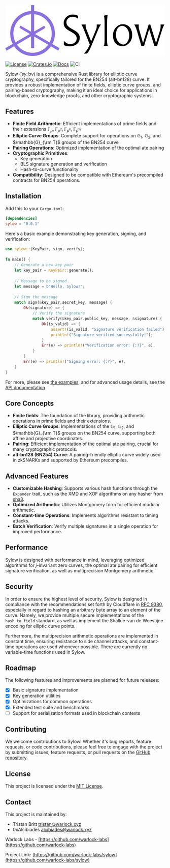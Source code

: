 ![Logo](./sylow.png)

[![License](https://img.shields.io/crates/l/sylow)](https://choosealicense.com/licenses/mit/)
[![Crates.io](https://img.shields.io/crates/v/sylow)](https://crates.io/crates/sylow)
[![Docs](https://img.shields.io/crates/v/sylow?color=blue&label=docs)](https://docs.rs/sylow/)
![CI](https://github.com/warlock-labs/sylow/actions/workflows/CI.yml/badge.svg)

<!-- Generally seems to be pronounced SEE-low at least in American English, and perhaps note that it's being named after Ludwig. -->
Sylow (*ˈsyːlɔv*) is a comprehensive Rust library for elliptic curve cryptography, specifically tailored for the BN254 
(alt-bn128) curve. It provides a robust implementation of finite fields, elliptic curve groups, and pairing-based 
cryptography, making it an ideal choice for applications in blockchain, zero-knowledge proofs, and other cryptographic 
systems.

## Features

- **Finite Field Arithmetic**: Efficient implementations of prime fields and their extensions $\mathbb{F}_{p},
  \mathbb{F}_{p^2}, \mathbb{F}_{p^6}, \mathbb{F}_{p^{12}}$
- **Elliptic Curve Groups**: Complete support for operations on $\mathbb{G}_1$, $\mathbb{G}_2$, and
  $\mathbb{G}_{\rm T}$ groups of the BN254 curve
- **Pairing Operations**: Optimized implementation of the optimal ate pairing
- **Cryptographic Primitives**:
  - Key generation
  - BLS signature generation and verification
  - Hash-to-curve functionality
- **Compatibility**: Designed to be compatible with Ethereum's precompiled contracts for BN254 operations.

## Installation

Add this to your `Cargo.toml`:

```toml
[dependencies]
sylow = "0.0.1"
```

Here's a basic example demonstrating key generation, signing, and verification:

```rust
use sylow::{KeyPair, sign, verify};

fn main() {
    // Generate a new key pair
    let key_pair = KeyPair::generate();

    // Message to be signed
    let message = b"Hello, Sylow!";

    // Sign the message
    match sign(&key_pair.secret_key, message) {
        Ok(signature) => {
            // Verify the signature
            match verify(&key_pair.public_key, message, &signature) {
                Ok(is_valid) => {
                    assert!(is_valid, "Signature verification failed");
                    println!("Signature verified successfully!");
                }
                Err(e) => println!("Verification error: {:?}", e),
            }
        }
        Err(e) => println!("Signing error: {:?}", e),
    }
}
```

For more, please see [the examples](https://github.com/warlock-labs/sylow/tree/main/examples), and for 
advanced usage details, see the [API documentation](https://docs.rs/sylow).

## Core Concepts

- **Finite fields**: The foundation of the library, providing arithmetic operations in prime fields and their extensions.
- **Elliptic Curve Groups**: Implementations of the $\mathbb{G}_1$, $\mathbb{G}_2$, and $\mathbb{G}_{\rm T}$ groups on
  the BN254 curve, supporting both affine and projective coordinates.
- **Pairing**: Efficient implementation of the optimal ate pairing, crucial for many cryptographic protocols.
- **alt-bn128 (BN254) Curve**: A pairing-friendly elliptic curve widely used in zkSNARKs and supported by Ethereum precompiles.

## Advanced Features

- **Customizable Hashing**: Supports various hash functions through the `Expander` trait, such as the XMD and XOF
  algorithms on any hasher from [sha3](https://github.com/RustCrypto/hashes/tree/master/sha3).
- **Optimized Arithmetic**: Utilizes Montgomery form for efficient modular arithmetic.
- **Constant-time Operations**: Implements algorithms resistant to timing attacks.
- **Batch Verification**: Verify multiple signatures in a single operation for improved performance.

## Performance

Sylow is designed with performance in mind, leveraging optimized algorithms for $j$-invariant zero curves, the 
optimal ate pairing for efficient signature verification, as well as multiprecision Montgomery arithmetic.

## Security

In order to ensure the highest level of security, Sylow is designed in compliance with the recommendations set forth 
by Cloudflare in [RFC 9380](https://datatracker.ietf.org/doc/html/rfc9380), especially in regard to hashing an
arbitrary byte array to an element of the curve. Namely, we provide multiple secure implementations of the 
`hash_to_field` standard, as well as implement the Shallue-van de Woestijne encoding for elliptic curve points.

Furthermore, the multiprecision arithmetic operations are implemented in constant time, ensuring resistance to side 
channel attacks, and constant-time operations are used whenever possible. There are currently no variable-time
functions used in Sylow.

## Roadmap

The following features and improvements are planned for future releases:

- [x] Basic signature implementation
- [x] Key generation utilities
- [x] Optimizations for common operations
- [x] Extended test suite and benchmarks
- [ ] Support for serialization formats used in blockchain contexts

## Contributing

We welcome contributions to Sylow! Whether it's bug reports, feature requests, or code contributions, please feel free 
to engage with the project by submitting issues, feature requests, or pull requests on the [GitHub repository](https://github.com/warlock-labs/sylow).

## License

This project is licensed under the [MIT License](https://choosealicense.com/licenses/mit/).

## Contact

This project is maintained by:
- Tristan Britt [tristan@warlock.xyz](mailto:tristan@warlock.xyz)
- 0xAlcibiades [alcibiades@warlock.xyz](mailto:alcibiades@warlock.xyz)

Warlock Labs - [https://github.com/warlock-labs](https://github.com/warlock-labs)

Project Link: [https://github.com/warlock-labs/sylow](https://github.com/warlock-labs/sylow)
